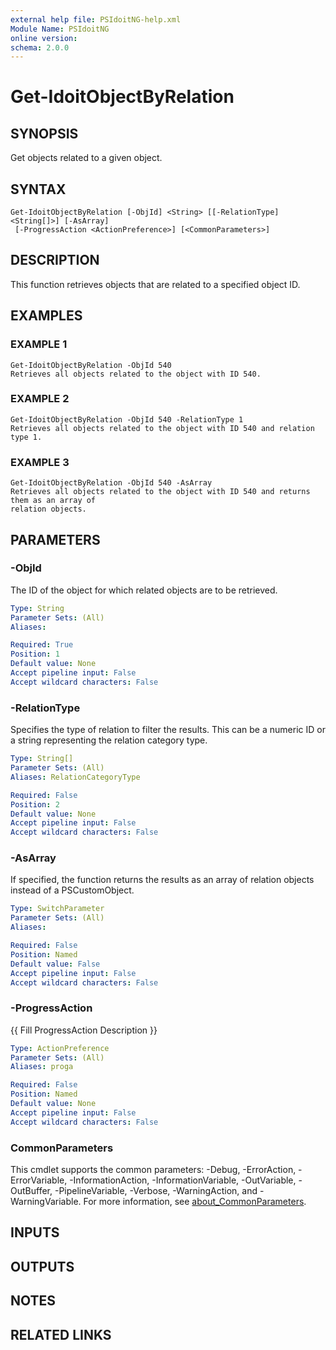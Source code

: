 ```yaml
---
external help file: PSIdoitNG-help.xml
Module Name: PSIdoitNG
online version:
schema: 2.0.0
---
```


# Get-IdoitObjectByRelation

## SYNOPSIS
Get objects related to a given object.

## SYNTAX

```
Get-IdoitObjectByRelation [-ObjId] <String> [[-RelationType] <String[]>] [-AsArray]
 [-ProgressAction <ActionPreference>] [<CommonParameters>]
```

## DESCRIPTION
This function retrieves objects that are related to a specified object ID.

## EXAMPLES

### EXAMPLE 1
```
Get-IdoitObjectByRelation -ObjId 540
Retrieves all objects related to the object with ID 540.
```

### EXAMPLE 2
```
Get-IdoitObjectByRelation -ObjId 540 -RelationType 1
Retrieves all objects related to the object with ID 540 and relation type 1.
```

### EXAMPLE 3
```
Get-IdoitObjectByRelation -ObjId 540 -AsArray
Retrieves all objects related to the object with ID 540 and returns them as an array of
relation objects.
```

## PARAMETERS

### -ObjId
The ID of the object for which related objects are to be retrieved.

```yaml
Type: String
Parameter Sets: (All)
Aliases:

Required: True
Position: 1
Default value: None
Accept pipeline input: False
Accept wildcard characters: False
```

### -RelationType
Specifies the type of relation to filter the results.
This can be a numeric ID or a string representing the relation category type.

```yaml
Type: String[]
Parameter Sets: (All)
Aliases: RelationCategoryType

Required: False
Position: 2
Default value: None
Accept pipeline input: False
Accept wildcard characters: False
```

### -AsArray
If specified, the function returns the results as an array of relation objects instead of a PSCustomObject.

```yaml
Type: SwitchParameter
Parameter Sets: (All)
Aliases:

Required: False
Position: Named
Default value: False
Accept pipeline input: False
Accept wildcard characters: False
```

### -ProgressAction
{{ Fill ProgressAction Description }}

```yaml
Type: ActionPreference
Parameter Sets: (All)
Aliases: proga

Required: False
Position: Named
Default value: None
Accept pipeline input: False
Accept wildcard characters: False
```

### CommonParameters
This cmdlet supports the common parameters: -Debug, -ErrorAction, -ErrorVariable, -InformationAction, -InformationVariable, -OutVariable, -OutBuffer, -PipelineVariable, -Verbose, -WarningAction, and -WarningVariable. For more information, see [about_CommonParameters](http://go.microsoft.com/fwlink/?LinkID=113216).

## INPUTS

## OUTPUTS

## NOTES

## RELATED LINKS
